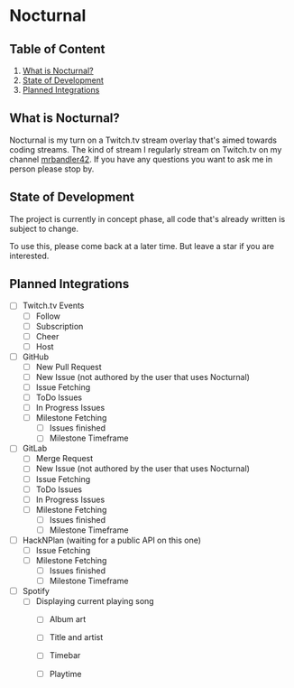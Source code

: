# Nocturnal

## Table of Content

1.  [What is Nocturnal?](#what-is-nocturnal?)
2.  [State of Development](#state-of-development)
3.  [Planned Integrations](#planned-integrations)

## What is Nocturnal?

Nocturnal is my turn on a Twitch.tv stream overlay that's aimed towards coding streams. The kind of stream I regularly stream on Twitch.tv on my channel [mrbandler42](https://www.twitch.tv/mrbandler42). If you have any questions you want to ask me in person please stop by.

## State of Development

<p class="callout warning">The project is currently in concept phase, all code that's already written is subject to change.</p>

To use this, please come back at a later time. But leave a star if you are interested.

## Planned Integrations

- [ ] Twitch.tv Events
  - [ ] Follow
  - [ ] Subscription
  - [ ] Cheer
  - [ ] Host
- [ ] GitHub
  - [ ] New Pull Request
  - [ ] New Issue (not authored by the user that uses Nocturnal)
  - [ ]  Issue Fetching
    - [ ] ToDo Issues
    - [ ] In Progress Issues
  - [ ] Milestone Fetching
    - [ ] Issues finished
    - [ ] Milestone Timeframe
- [ ] GitLab
  - [ ] Merge Request
  - [ ] New Issue (not authored by the user that uses Nocturnal)
  - [ ]  Issue Fetching
    - [ ] ToDo Issues
    - [ ] In Progress Issues
  - [ ] Milestone Fetching
    - [ ] Issues finished
    - [ ] Milestone Timeframe
- [ ] HackNPlan (waiting for a public API on this one)
  - [ ] Issue Fetching
  - [ ] Milestone Fetching
    - [ ] Issues finished
    - [ ] Milestone Timeframe
- [ ] Spotify
  - [ ] Displaying current playing song
    - [ ] Album art
    - [ ] Title and artist
    - [ ] Timebar
    - [ ] Playtime

